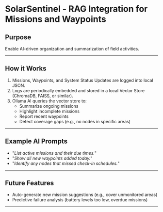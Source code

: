 # SolarSentinel - RAG Integration for Missions and Waypoints

## Purpose

Enable AI-driven organization and summarization of field activities.

---

## How it Works

1. Missions, Waypoints, and System Status Updates are logged into local JSON.
2. Logs are periodically embedded and stored in a local Vector Store (ChromaDB, FAISS, or similar).
3. Ollama AI queries the vector store to:
   - Summarize ongoing missions
   - Highlight incomplete missions
   - Report recent waypoints
   - Detect coverage gaps (e.g., no nodes in specific areas)

---

## Example AI Prompts

- "*List active missions and their due times.*"
- "*Show all new waypoints added today.*"
- "*Identify any nodes that missed check-in schedules.*"

---

## Future Features

- Auto-generate new mission suggestions (e.g., cover unmonitored areas)
- Predictive failure analysis (battery levels too low, overdue missions)

---